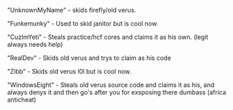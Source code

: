 "UnknownMyName" - skids firefly/old verus.

"Funkemunky" - Used to skid janitor but is cool now.

"CuzImYeti" - Steals practice/hcf cores and claims it as his own. (legit always needs help)

"RealDev" - Skids old verus and trys to claim as his code

"Zibb" - Skids old verus l0l but is cool now.

"WindowsEight" - Steals old verus source code and claims it as his, and always denys it and then go's after you for exsposing there dumbass (africa anticheat)

